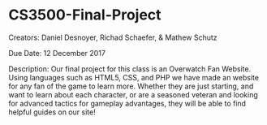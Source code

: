 # CS3500-Final-Project

Creators: Daniel Desnoyer, Richad Schaefer, & Mathew Schutz

Due Date: 12 December 2017

Description: Our final project for this class is an Overwatch Fan Website. 
Using languages such as HTML5, CSS, and PHP we have made an website for any 
fan of the game to learn more. Whether they are just starting, and want to learn 
about each character, or are a seasoned veteran and looking for advanced tactics 
for gameplay advantages, they will be able to find helpful guides on our site! 

